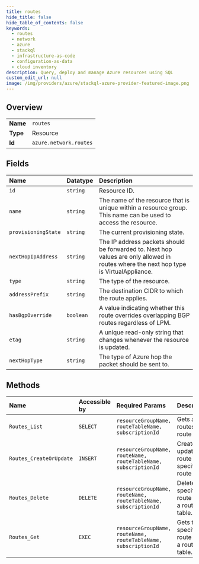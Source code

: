 ```yaml
---
title: routes
hide_title: false
hide_table_of_contents: false
keywords:
  - routes
  - network
  - azure    
  - stackql
  - infrastructure-as-code
  - configuration-as-data
  - cloud inventory
description: Query, deploy and manage Azure resources using SQL
custom_edit_url: null
image: /img/providers/azure/stackql-azure-provider-featured-image.png
---
```

  
    

## Overview
<table><tbody>
<tr><td><b>Name</b></td><td><code>routes</code></td></tr>
<tr><td><b>Type</b></td><td>Resource</td></tr>
<tr><td><b>Id</b></td><td><code>azure.network.routes</code></td></tr>
</tbody></table>

## Fields
| Name | Datatype | Description |
|:-----|:---------|:------------|
| `id` | `string` | Resource ID. |
| `name` | `string` | The name of the resource that is unique within a resource group. This name can be used to access the resource. |
| `provisioningState` | `string` | The current provisioning state. |
| `nextHopIpAddress` | `string` | The IP address packets should be forwarded to. Next hop values are only allowed in routes where the next hop type is VirtualAppliance. |
| `type` | `string` | The type of the resource. |
| `addressPrefix` | `string` | The destination CIDR to which the route applies. |
| `hasBgpOverride` | `boolean` | A value indicating whether this route overrides overlapping BGP routes regardless of LPM. |
| `etag` | `string` | A unique read-only string that changes whenever the resource is updated. |
| `nextHopType` | `string` | The type of Azure hop the packet should be sent to. |
## Methods
| Name | Accessible by | Required Params | Description |
|:-----|:--------------|:----------------|:------------|
| `Routes_List` | `SELECT` | `resourceGroupName, routeTableName, subscriptionId` | Gets all routes in a route table. |
| `Routes_CreateOrUpdate` | `INSERT` | `resourceGroupName, routeName, routeTableName, subscriptionId` | Creates or updates a route in the specified route table. |
| `Routes_Delete` | `DELETE` | `resourceGroupName, routeName, routeTableName, subscriptionId` | Deletes the specified route from a route table. |
| `Routes_Get` | `EXEC` | `resourceGroupName, routeName, routeTableName, subscriptionId` | Gets the specified route from a route table. |
